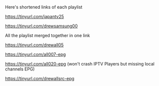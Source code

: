 Here's shortened links of each playlist

https://tinyurl.com/japantv25

https://tinyurl.com/drewsamsung00

All the playlist merged together in one link

https://tinyurl.com/drewall05

https://tinyurl.com/all007-epg

https://tinyurl.com/all020-epg (won't crash IPTV Players but missing local channels EPG)

https://tinyurl.com/drewallsrc-epg
